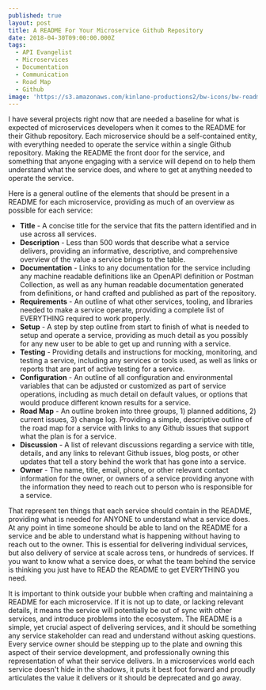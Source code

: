 ```yaml
---
published: true
layout: post
title: A README For Your Microservice Github Repository
date: 2018-04-30T09:00:00.000Z
tags:
  - API Evangelist
  - Microservices
  - Documentation
  - Communication
  - Road Map
  - Github
image: 'https://s3.amazonaws.com/kinlane-productions2/bw-icons/bw-readme.png'
---
```

<p></p>I have several projects right now that are needed a baseline for what is expected of microservices developers when it comes to the README for their Github repository. Each microservice should be a self-contained entity, with everything needed to operate the service within a single Github repository. Making the README the front door for the service, and something that anyone engaging with a service will depend on to help them understand what the service does, and where to get at anything needed to operate the service.

Here is a general outline of the elements that should be present in a README for each microservice, providing as much of an overview as possible for each service:

- **Title** - A concise title for the service that fits the pattern identified and in use across all services.
- **Description** - Less than 500 words that describe what a service delivers, providing an informative, descriptive, and comprehensive overview of the value a service brings to the table.
- **Documentation** - Links to any documentation for the service including any machine readable definitions like an OpenAPI definition or Postman Collection, as well as any human readable documentation generated from definitions, or hand crafted and published as part of the repository.
- **Requirements** - An outline of what other services, tooling, and libraries needed to make a service operate, providing a complete list of EVERYTHING required to work properly.
- **Setup** - A step by step outline from start to finish of what is needed to setup and operate a service, providing as much detail as you possibly for any new user to be able to get up and running with a service.
- **Testing** - Providing details and instructions for mocking, monitoring, and testing a service, including any services or tools used, as well as links or reports that are part of active testing for a service.
- **Configuration** - An outline of all configuration and environmental variables that can be adjusted or customized as part of service operations, including as much detail on default values, or options that would produce different known results for a service.
- **Road Map** - An outline broken into three groups, 1) planned additions, 2) current issues, 3) change log. Providing a simple, descriptive outline of the road map for a service with links to any Github issues that support what the plan is for a service.
- **Discussion** - A list of relevant discussions regarding a service with title, details, and any links to relevant Github issues, blog posts, or other updates that tell a story behind the work that has gone into a service.
- **Owner** - The name, title, email, phone, or other relevant contact information for the owner, or owners of a service providing anyone with the information they need to reach out to person who is responsible for a service.

That represent ten things that each service should contain in the README, providing what is needed for ANYONE to understand what a service does. At any point in time someone should be able to land on the README for a service and be able to understand what is happening without having to reach out to the owner. This is essential for delivering individual services, but also delivery of service at scale across tens, or hundreds of services. If you want to know what a service does, or what the team behind the service is thinking you just have to READ the README to get EVERYTHING you need.

It is important to think outside your bubble when crafting and maintaining a README for each microservice. If it is not up to date, or lacking relevant details, it means the service will potentially be out of sync with other services, and introduce problems into the ecosystem. The README is a simple, yet crucial aspect of delivering services, and it should be something any service stakeholder can read and understand without asking questions. Every service owner should be stepping up to the plate and owning this aspect of their service development, and professionally owning this representation of what their service delivers. In a microservices world each service doesn't hide in the shadows, it puts it best foot forward and proudly articulates the value it delivers or it should be deprecated and go away.
